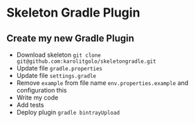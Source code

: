 # Skeleton Gradle Plugin

## Create my new Gradle Plugin
- Download skeleton ```git clone git@github.com:karolitgolo/skeletongradle.git```
- Update file ```gradle.properties```
- Update file ```settings.gradle```
- Remove ```example``` from file name ```env.properties.example``` and configuration this
- Write my code
- Add tests
- Deploy plugin ```gradle bintrayUpload```
